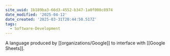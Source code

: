 ```yaml
---
site_uuid: 1b189ba3-66d3-4552-b347-1a0f008c8974
date_modified: '2025-04-12'
date_created: '2025-03-31T20:44:50.517Z'
tags:
  - Software-Development
---
```









A language produced by [[organizations/Google]] to interface with [[Google Sheets]].

